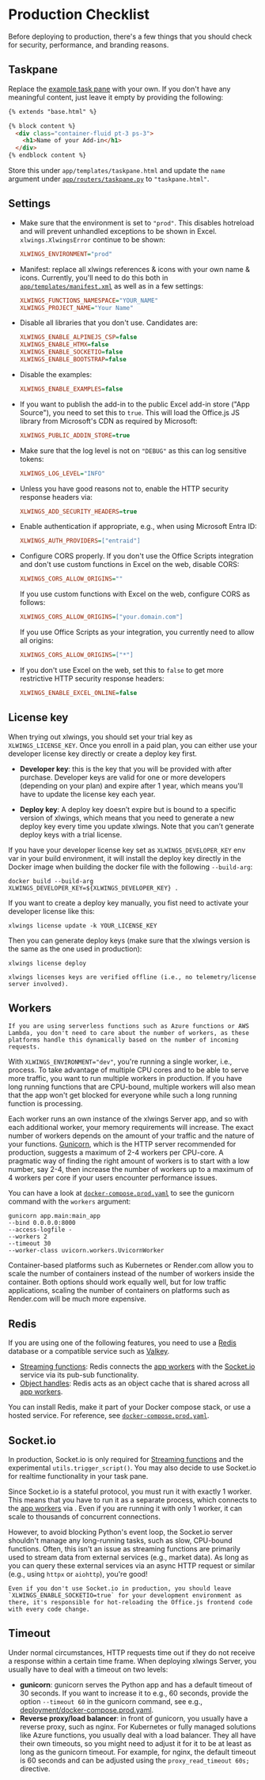# Production Checklist

Before deploying to production, there's a few things that you should check for security, performance, and branding reasons.

## Taskpane

Replace the [example task pane](https://github.com/xlwings/xlwings-server/blob/main/app/templates/examples/hello_world/taskpane_hello.html) with your own. If you don't have any meaningful content, just leave it empty by providing the following:

<!-- prettier-ignore-->
```html
{% extends "base.html" %}

{% block content %}
  <div class="container-fluid pt-3 ps-3">
    <h1>Name of your Add-in</h1>
  </div>
{% endblock content %}
```

Store this under `app/templates/taskpane.html` and update the `name` argument under [`app/routers/taskpane.py`](https://github.com/xlwings/xlwings-server/blob/main/app/routers/taskpane.py) to `"taskpane.html"`.

## Settings

- Make sure that the environment is set to `"prod"`. This disables hotreload and will prevent unhandled exceptions to be shown in Excel. `xlwings.XlwingsError` continue to be shown:

  ```ini
  XLWINGS_ENVIRONMENT="prod"
  ```

- Manifest: replace all xlwings references & icons with your own name & icons. Currently, you'll need to do this both in [`app/templates/manifest.xml`](https://github.com/xlwings/xlwings-server/blob/main/app/templates/manifest.xml) as well as in a few settings:

  ```ini
  XLWINGS_FUNCTIONS_NAMESPACE="YOUR_NAME"
  XLWINGS_PROJECT_NAME="Your Name"
  ```

- Disable all libraries that you don't use. Candidates are:

  ```ini
  XLWINGS_ENABLE_ALPINEJS_CSP=false
  XLWINGS_ENABLE_HTMX=false
  XLWINGS_ENABLE_SOCKETIO=false
  XLWINGS_ENABLE_BOOTSTRAP=false
  ```

- Disable the examples:

  ```ini
  XLWINGS_ENABLE_EXAMPLES=false
  ```

- If you want to publish the add-in to the public Excel add-in store ("App Source"), you need to set this to `true`. This will load the Office.js JS library from Microsoft's CDN as required by Microsoft:

  ```ini
  XLWINGS_PUBLIC_ADDIN_STORE=true
  ```

- Make sure that the log level is not on `"DEBUG"` as this can log sensitive tokens:

  ```ini
  XLWINGS_LOG_LEVEL="INFO"
  ```

- Unless you have good reasons not to, enable the HTTP security response headers via:

  ```ini
  XLWINGS_ADD_SECURITY_HEADERS=true
  ```

- Enable authentication if appropriate, e.g., when using Microsoft Entra ID:

  ```ini
  XLWINGS_AUTH_PROVIDERS=["entraid"]
  ```

- Configure CORS properly. If you don't use the Office Scripts integration and don't use custom functions in Excel on the web, disable CORS:

  ```ini
  XLWINGS_CORS_ALLOW_ORIGINS=""
  ```

  If you use custom functions with Excel on the web, configure CORS as follows:

  ```ini
  XLWINGS_CORS_ALLOW_ORIGINS=["your.domain.com"]
  ```

  If you use Office Scripts as your integration, you currently need to allow all origins:

  ```ini
  XLWINGS_CORS_ALLOW_ORIGINS=["*"]
  ```

- If you don't use Excel on the web, set this to `false` to get more restrictive HTTP security response headers:

  ```ini
  XLWINGS_ENABLE_EXCEL_ONLINE=false
  ```

## License key

When trying out xlwings, you should set your trial key as `XLWINGS_LICENSE_KEY`. Once you enroll in a paid plan, you can either use your developer license key directly or create a deploy key first.

- **Developer key**: this is the key that you will be provided with after purchase. Developer keys are valid for one or more developers (depending on your plan) and expire after 1 year, which means you'll have to update the license key each year.

- **Deploy key**: A deploy key doesn’t expire but is bound to a specific version of xlwings, which means that you need to generate a new deploy key every time you update xlwings. Note that you can’t generate deploy keys with a trial license.

If you have your developer license key set as `XLWINGS_DEVELOPER_KEY` env var in your build environment, it will install the deploy key directly in the Docker image when building the docker file with the following `--build-arg`:

```text
docker build --build-arg XLWINGS_DEVELOPER_KEY=${XLWINGS_DEVELOPER_KEY} .
```

If you want to create a deploy key manually, you fist need to activate your developer license like this:

```text
xlwings license update -k YOUR_LICENSE_KEY
```

Then you can generate deploy keys (make sure that the xlwings version is the same as the one used in production):

```text
xlwings license deploy
```

```{note}
xlwings licenses keys are verified offline (i.e., no telemetry/license server involved).
```

## Workers

```{note}
If you are using serverless functions such as Azure functions or AWS Lambda, you don't need to care about the number of workers, as these platforms handle this dynamically based on the number of incoming requests.
```

With `XLWINGS_ENVIRONMENT="dev"`, you're running a single worker, i.e., process. To take advantage of multiple CPU cores and to be able to serve more traffic, you want to run multiple workers in production. If you have long running functions that are CPU-bound, multiple workers will also mean that the app won't get blocked for everyone while such a long running function is processing.

Each worker runs an own instance of the xlwings Server app, and so with each additional worker, your memory requirements will increase. The exact number of workers depends on the amount of your traffic and the nature of your functions. [Gunicorn](https://gunicorn.org/), which is the HTTP server recommended for production, suggests a maximum of 2-4 workers per CPU-core. A pragmatic way of finding the right amount of workers is to start with a low number, say 2-4, then increase the number of workers up to a maximum of 4 workers per core if your users encounter performance issues.

You can have a look at [`docker-compose.prod.yaml`](https://github.com/xlwings/xlwings-server/blob/main/deployment/docker-compose.prod.yaml) to see the gunicorn command with the `workers` argument:

```text
gunicorn app.main:main_app
--bind 0.0.0.0:8000
--access-logfile -
--workers 2
--timeout 30
--worker-class uvicorn.workers.UvicornWorker
```

Container-based platforms such as Kubernetes or Render.com allow you to scale the number of containers instead of the number of workers inside the container. Both options should work equally well, but for low traffic applications, scaling the number of containers on platforms such as Render.com will be much more expensive.

## Redis

If you are using one of the following features, you need to use a [Redis](https://redis.io/) database or a compatible service such as [Valkey](https://valkey.io/).

- [Streaming functions](custom_functions.md#streaming-functions-rtd-functions): Redis connects the [app workers](#workers) with the [Socket.io](#socketio) service via its pub-sub functionality.
- [Object handles](custom_functions.md#object-handles): Redis acts as an object cache that is shared across all [app workers](#workers).

You can install Redis, make it part of your Docker compose stack, or use a hosted service. For reference, see [`docker-compose.prod.yaml`](https://github.com/xlwings/xlwings-server/blob/main/deployment/docker-compose.prod.yaml).

## Socket.io

In production, Socket.io is only required for [Streaming functions](custom_functions.md#streaming-functions-rtd-functions) and the experimental `utils.trigger_script()`. You may also decide to use Socket.io for realtime functionality in your task pane.

Since Socket.io is a stateful protocol, you must run it with exactly 1 worker. This means that you have to run it as a separate process, which connects to the [app workers](#workers) via [](#redis). Even if you are running it with only 1 worker, it can scale to thousands of concurrent connections.

However, to avoid blocking Python's event loop, the Socket.io server shouldn't manage any long-running tasks, such as slow, CPU-bound functions. Often, this isn't an issue as streaming functions are primarily used to stream data from external services (e.g., market data). As long as you can query these external services via an async HTTP request or similar (e.g., using `httpx` or `aiohttp`), you're good!

```{note}
Even if you don't use Socket.io in production, you should leave `XLWINGS_ENABLE_SOCKETIO=true` for your development environment as there, it's responsible for hot-reloading the Office.js frontend code with every code change.
```

## Timeout

Under normal circumstances, HTTP requests time out if they do not receive a response within a certain time frame. When deploying xlwings Server, you usually have to deal with a timeout on two levels:

- **gunicorn**: gunicorn serves the Python app and has a default timeout of 30 seconds. If you want to increase it to e.g., 60 seconds, provide the option `--timeout 60` in the gunicorn command, see e.g., [deployment/docker-compose.prod.yaml](https://github.com/xlwings/xlwings-server/blob/main/deployment/docker-compose.prod.yaml).
- **Reverse proxy/load balancer**: in front of gunicorn, you usually have a reverse proxy, such as nginx. For Kubernetes or fully managed solutions like Azure functions, you usually deal with a load balancer. They all have their own timeouts, so you might need to adjust it for it to be at least as long as the gunicorn timeout. For example, for nginx, the default timeout is 60 seconds and can be adjusted using the `proxy_read_timeout 60s;` directive.
